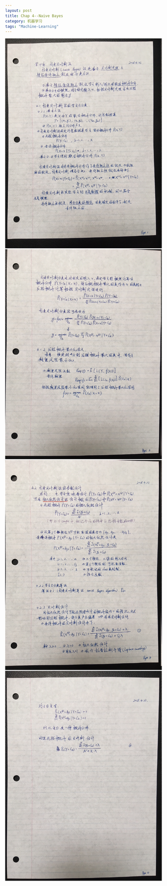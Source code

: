 ```yaml
---
layout: post
title: Chap 4--Naive Bayes
category: 机器学习
tags: "Machine-Learning"
---
```

![p_1](/public/img/posts/MachineLearning/Chap4_NaiveBayes/IMG_4249.JPG)
![p_2](/public/img/posts/MachineLearning/Chap4_NaiveBayes/IMG_4250.JPG)
![p_3](/public/img/posts/MachineLearning/Chap4_NaiveBayes/IMG_4251.JPG)
![p_4](/public/img/posts/MachineLearning/Chap4_NaiveBayes/IMG_4252.JPG)



